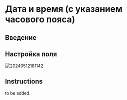 # Дата и время (с указанием часового пояса)

## Введение

## Настройка поля

![20240512181142](https://static-docs.nocobase.com/20240512181142.png)

## Instructions

to be added.
